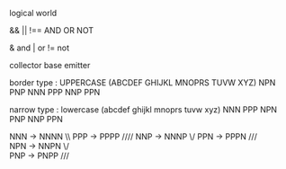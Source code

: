 logical world 

 && || !== AND OR NOT
 
  & and 
  | or 
  != not 
  
collector 
base
emitter

border type :
  UPPERCASE (ABCDEF GHIJKL MNOPRS TUVW XYZ) NPN PNP NNN PPP NNP PPN
  
narrow type :
  lowercase (abcdef ghijkl mnoprs tuvw xyz) NNN PPP NPN PNP NNP PPN

NNN -> NNNN \\\\
PPP -> PPPP ////
NNP -> NNNP \\\/
PPN -> PPPN ///\
NPN -> NNPN \\/\
PNP -> PNPP /\//
